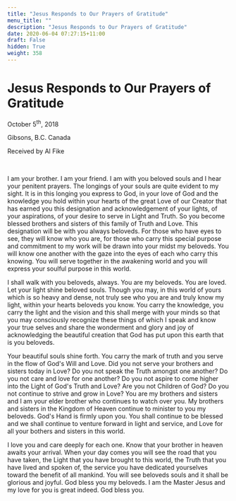 ```yaml
---
title: "Jesus Responds to Our Prayers of Gratitude"
menu_title: ""
description: "Jesus Responds to Our Prayers of Gratitude"
date: 2020-06-04 07:27:15+11:00
draft: False
hidden: True
weight: 358
---
```

# Jesus Responds to Our Prayers of Gratitude

October 5<sup>th</sup>, 2018

Gibsons, B.C. Canada

Received by Al Fike

 

I am your brother. I am your friend. I am with you beloved souls and I hear your penitent prayers. The longings of your souls are quite evident to my sight. It is in this longing you express to God, in your love of God and the knowledge you hold within your hearts of the great Love of our Creator that has earned you this designation and acknowledgement of your lights, of your aspirations, of your desire to serve in Light and Truth. So you become blessed brothers and sisters of this family of Truth and Love. This designation will be with you always beloveds. For those who have eyes to see, they will know who you are, for those who carry this special purpose and commitment to my work will be drawn into your midst my beloveds. You will know one another with the gaze into the eyes of each who carry this knowing. You will serve together in the awakening world and you will express your soulful purpose in this world.

I shall walk with you beloveds, always. You are my beloveds. You are loved. Let your light shine beloved souls. Though you may, in this world of yours which is so heavy and dense, not truly see who you are and truly know my light, within your hearts beloveds you know. You carry the knowledge, you carry the light and the vision and this shall merge with your minds so that you may consciously recognize these things of which I speak and know your true selves and share the wonderment and glory and joy of acknowledging the beautiful creation that God has put upon this earth that is you beloveds.

Your beautiful souls shine forth. You carry the mark of truth and you serve in the flow of God's Will and Love. Did you not serve your brothers and sisters today in Love? Do you not speak the Truth amongst one another? Do you not care and love for one another? Do you not aspire to come higher into the Light of God's Truth and Love? Are you not Children of God? Do you not continue to strive and grow in Love? You are my brothers and sisters and I am your elder brother who continues to watch over you. My brothers and sisters in the Kingdom of Heaven continue to minister to you my beloveds. God's Hand is firmly upon you. You shall continue to be blessed and we shall continue to venture forward in light and service, and Love for all your bothers and sisters in this world.

I love you and care deeply for each one. Know that your brother in heaven awaits your arrival. When your day comes you will see the road that you have taken, the Light that you have brought to this world, the Truth that you have lived and spoken of, the service you have dedicated yourselves toward the benefit of all mankind. You will see beloveds souls and it shall be glorious and joyful. God bless you my beloveds. I am the Master Jesus and my love for you is great indeed. God bless you.
